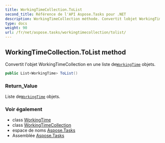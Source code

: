 ```yaml
---
title: WorkingTimeCollection.ToList
second_title: Référence de l'API Aspose.Tasks pour .NET
description: WorkingTimeCollection méthode. Convertit lobjet WorkingTimeCollection en une liste deWorkingTime objets.
type: docs
weight: 90
url: /fr/net/aspose.tasks/workingtimecollection/tolist/
---
```

## WorkingTimeCollection.ToList method

Convertit l'objet WorkingTimeCollection en une liste de[`WorkingTime`](../../workingtime/) objets.

```csharp
public List<WorkingTime> ToList()
```

### Return_Value

Liste de[`WorkingTime`](../../workingtime/) objets.

### Voir également

* class [WorkingTime](../../workingtime/)
* class [WorkingTimeCollection](../)
* espace de noms [Aspose.Tasks](../../workingtimecollection/)
* Assemblée [Aspose.Tasks](../../../)


